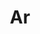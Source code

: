 ---
title: Ar
tags: ["ar", "artificial", "modal", "intelligence", "machine learning", "virtual assistant", "automation"]
icon: ar
svg: '<svg xmlns="http://www.w3.org/2000/svg" width="24" height="24" fill="none" viewBox="0 0 24 24" stroke-width="1.5" stroke-linecap="round" stroke-linejoin="round" stroke="currentColor"><path d="M7.5 20.886c-1.463-.144-2.447-.47-3.182-1.204-.735-.735-1.06-1.72-1.204-3.182M7.5 3.114c-1.463.144-2.447.47-3.182 1.204-.735.735-1.06 1.72-1.204 3.182M16.5 3.114c1.463.144 2.447.47 3.182 1.204.735.735 1.06 1.72 1.204 3.182M16.5 20.886c1.463-.144 2.447-.47 3.182-1.204.735-.735 1.06-1.72 1.204-3.182M8 10l4 2m-4-2v4l4 2m-4-6 4-2 4 2m-4 2 4-2m-4 2v4m4-6v4l-4 2"/></svg>'
---